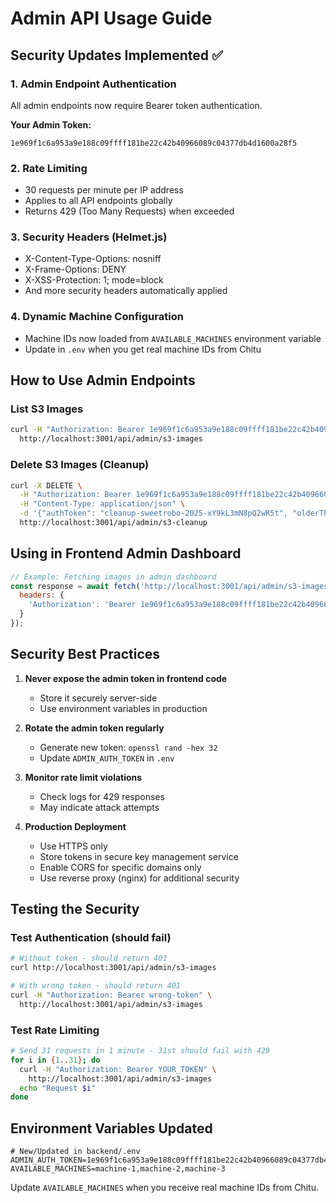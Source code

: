 # Admin API Usage Guide

## Security Updates Implemented ✅

### 1. **Admin Endpoint Authentication**
All admin endpoints now require Bearer token authentication.

**Your Admin Token:**
```
1e969f1c6a953a9e188c09ffff181be22c42b40966089c04377db4d1600a28f5
```

### 2. **Rate Limiting**
- 30 requests per minute per IP address
- Applies to all API endpoints globally
- Returns 429 (Too Many Requests) when exceeded

### 3. **Security Headers (Helmet.js)**
- X-Content-Type-Options: nosniff
- X-Frame-Options: DENY
- X-XSS-Protection: 1; mode=block
- And more security headers automatically applied

### 4. **Dynamic Machine Configuration**
- Machine IDs now loaded from `AVAILABLE_MACHINES` environment variable
- Update in `.env` when you get real machine IDs from Chitu

## How to Use Admin Endpoints

### List S3 Images
```bash
curl -H "Authorization: Bearer 1e969f1c6a953a9e188c09ffff181be22c42b40966089c04377db4d1600a28f5" \
  http://localhost:3001/api/admin/s3-images
```

### Delete S3 Images (Cleanup)
```bash
curl -X DELETE \
  -H "Authorization: Bearer 1e969f1c6a953a9e188c09ffff181be22c42b40966089c04377db4d1600a28f5" \
  -H "Content-Type: application/json" \
  -d '{"authToken": "cleanup-sweetrobo-2025-xY9kL3mN8pQ2wR5t", "olderThanHours": 24}' \
  http://localhost:3001/api/admin/s3-cleanup
```

## Using in Frontend Admin Dashboard

```javascript
// Example: Fetching images in admin dashboard
const response = await fetch('http://localhost:3001/api/admin/s3-images', {
  headers: {
    'Authorization': 'Bearer 1e969f1c6a953a9e188c09ffff181be22c42b40966089c04377db4d1600a28f5'
  }
});
```

## Security Best Practices

1. **Never expose the admin token in frontend code**
   - Store it securely server-side
   - Use environment variables in production

2. **Rotate the admin token regularly**
   - Generate new token: `openssl rand -hex 32`
   - Update `ADMIN_AUTH_TOKEN` in `.env`

3. **Monitor rate limit violations**
   - Check logs for 429 responses
   - May indicate attack attempts

4. **Production Deployment**
   - Use HTTPS only
   - Store tokens in secure key management service
   - Enable CORS for specific domains only
   - Use reverse proxy (nginx) for additional security

## Testing the Security

### Test Authentication (should fail)
```bash
# Without token - should return 401
curl http://localhost:3001/api/admin/s3-images

# With wrong token - should return 401
curl -H "Authorization: Bearer wrong-token" \
  http://localhost:3001/api/admin/s3-images
```

### Test Rate Limiting
```bash
# Send 31 requests in 1 minute - 31st should fail with 429
for i in {1..31}; do
  curl -H "Authorization: Bearer YOUR_TOKEN" \
    http://localhost:3001/api/admin/s3-images
  echo "Request $i"
done
```

## Environment Variables Updated

```env
# New/Updated in backend/.env
ADMIN_AUTH_TOKEN=1e969f1c6a953a9e188c09ffff181be22c42b40966089c04377db4d1600a28f5
AVAILABLE_MACHINES=machine-1,machine-2,machine-3
```

Update `AVAILABLE_MACHINES` when you receive real machine IDs from Chitu.